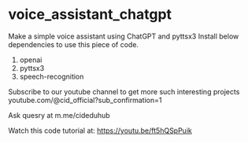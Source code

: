 # voice_assistant_chatgpt
Make a simple voice assistant using ChatGPT and pyttsx3
Install below dependencies to use this piece of code.
1. openai
2. pyttsx3
3. speech-recognition

Subscribe to our youtube channel to get more such interesting projects youtube.com/@cid_official?sub_confirmation=1

Ask quesry at m.me/cideduhub

Watch this code tutorial at: https://youtu.be/ft5hQSpPuik
